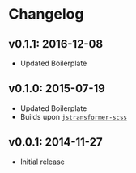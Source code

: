 # Changelog

## v0.1.1: 2016-12-08

- Updated Boilerplate

## v0.1.0: 2015-07-19

- Updated Boilerplate
- Builds upon [`jstransformer-scss`](https://github.com/jstransformers/jstransformer-scss)

## v0.0.1: 2014-11-27

- Initial release
